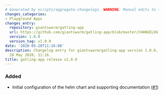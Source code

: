 ```yaml
---
# Generated by scripts/aggregate-changelogs. WARNING: Manual edits to this files will be overwritten.
changes_categories:
- Playground Apps
changes_entry:
  repository: giantswarm/gatling-app
  url: https://github.com/giantswarm/gatling-app/blob/master/CHANGELOG.md#v100-2020-05-28
  version: 1.0.0
  version_tag: v1.0.0
date: '2020-05-28T11:16:08'
description: Changelog entry for giantswarm/gatling-app version 1.0.0, published on
  28 May 2020, 11:16.
title: gatling-app release v1.0.0
---
```


### Added
- Initial configuration of the helm chart and supporting documentation ([#1](https://github.com/giantswarm/gatling-app/pull/1))
